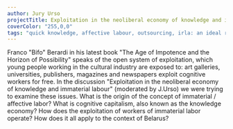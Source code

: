 ```yaml
---
author: Jury Urso
projectTitle: Exploitation in the neoliberal economy of knowledge and immaterial labour. Discussion
coverColor: "255,0,0"
tags: "quick knowledge, affective labour, outsourcing, irla: an ideal rejection letter to an artist, national academy of sciences as witch, places of transparency, tongue and teeth of creativity, htp, weak disease"
---
```


Franco "Bifo" Berardi in his latest book "The Age of Impotence and the Horizon of Possibility" speaks of the open system of exploitation, which young people working in the cultural industry are exposed to: art galleries, universities, publishers, magazines and newspapers exploit cognitive workers for free. In the discussion "Exploitation in the neoliberal economy of knowledge and immaterial labour" (moderated by J.Urso) we were trying to examine these issues. What is the origin of the concept of immaterial / affective labor? What is cognitive capitalism, also known as the knowledge economy? How does the exploitation of workers of immaterial labor operate? How does it all apply to the context of Belarus?
